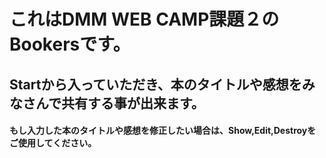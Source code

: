 # これはDMM WEB CAMP課題２のBookersです。

## Startから入っていただき、本のタイトルや感想をみなさんで共有する事が出来ます。
#### もし入力した本のタイトルや感想を修正したい場合は、Show,Edit,Destroyをご使用してください。
